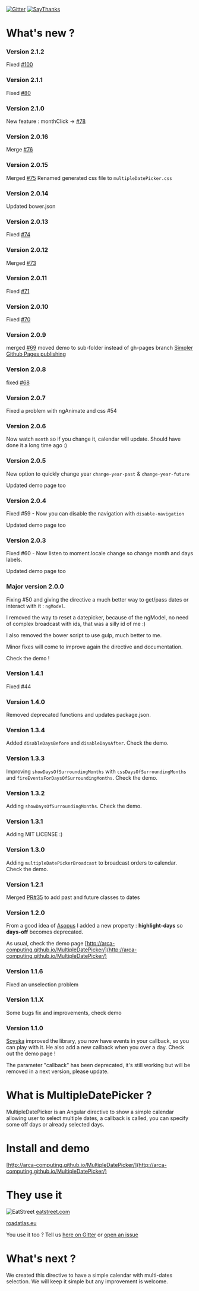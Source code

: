 [![Gitter](https://badges.gitter.im/Join_Chat.svg)](https://gitter.im/arca-computing/MultipleDatePicker?utm_source=badge&utm_medium=badge&utm_campaign=pr-badge)
[![SayThanks](https://img.shields.io/badge/say-thanks-ff69b4.svg)](https://saythanks.io/to/mgohin)

# What's new ?

### Version 2.1.2
Fixed [#100](https://github.com/arca-computing/MultipleDatePicker/issues/100)

### Version 2.1.1
Fixed [#80](https://github.com/arca-computing/MultipleDatePicker/issues/80)

### Version 2.1.0
New feature : monthClick -> [#78](https://github.com/arca-computing/MultipleDatePicker/issues/78)

### Version 2.0.16
Merge [#76](https://github.com/arca-computing/MultipleDatePicker/pull/76)

### Version 2.0.15
Merged [#75](https://github.com/arca-computing/MultipleDatePicker/pull/75)
Renamed generated css file to `multipleDatePicker.css`

### Version 2.0.14
Updated bower.json

### Version 2.0.13
Fixed [#74](https://github.com/arca-computing/MultipleDatePicker/issues/74)

### Version 2.0.12
Merged [#73](https://github.com/arca-computing/MultipleDatePicker/pull/73)

### Version 2.0.11
Fixed [#71](https://github.com/arca-computing/MultipleDatePicker/issues/71)

### Version 2.0.10
Fixed [#70](https://github.com/arca-computing/MultipleDatePicker/pull/70)

### Version 2.0.9
merged [#69](https://github.com/arca-computing/MultipleDatePicker/pull/69)
moved demo to sub-folder instead of gh-pages branch [Simpler Github Pages publishing](https://github.com/blog/2228-simpler-github-pages-publishing)

### Version 2.0.8
fixed [#68](https://github.com/arca-computing/MultipleDatePicker/issues/68)

### Version 2.0.7
Fixed a problem with ngAnimate and css #54

### Version 2.0.6
Now watch `month` so if you change it, calendar will update. Should have done it a long time ago :)

### Version 2.0.5
New option to quickly change year `change-year-past` & `change-year-future`

Updated demo page too

### Version 2.0.4
Fixed #59 - Now you can disable the navigation with `disable-navigation`

Updated demo page too

### Version 2.0.3
Fixed #60 - Now listen to moment.locale change so change month and days labels.

Updated demo page too

### Major version 2.0.0
Fixing #50 and giving the directive a much better way to get/pass dates or interact with it : `ngModel`. 

I removed the way to reset a datepicker, because of the ngModel, no need of complex broadcast with ids, that was a silly id of me :)

I also removed the bower script to use gulp, much better to me.

Minor fixes will come to improve again the directive and documentation.

Check the demo !

### Version 1.4.1
Fixed #44
 
### Version 1.4.0
Removed deprecated functions and updates package.json.

### Version 1.3.4
Added `disableDaysBefore` and `disableDaysAfter`. Check the demo.

### Version 1.3.3
Improving `showDaysOfSurroundingMonths` with `cssDaysOfSurroundingMonths` and `fireEventsForDaysOfSurroundingMonths`. Check the demo.

### Version 1.3.2
Adding `showDaysOfSurroundingMonths`. Check the demo.

### Version 1.3.1
Adding MIT LICENSE :)

### Version 1.3.0
Adding `multipleDatePickerBroadcast` to broadcast orders to calendar. Check the demo.

### Version 1.2.1
Merged [PR#35](https://github.com/arca-computing/MultipleDatePicker/pull/35) to add past and future classes to dates

### Version 1.2.0
From a good idea of [Asopus](https://github.com/Asopus) I added a new property : **highlight-days** so **days-off** becomes deprecated.

As usual, check the demo page [http://arca-computing.github.io/MultipleDatePicker/](http://arca-computing.github.io/MultipleDatePicker/)
### Version 1.1.6
Fixed an unselection problem

### Version 1.1.X
Some bugs fix and improvements, check demo

### Version 1.1.0
[Soyuka](https://github.com/soyuka) improved the library, you now have events in your callback, so you can play with it. He also add a new callback when you over a day. Check out the demo page !

The parameter "callback" has been deprecated, it's still working but will be removed in a next version, please update.

# What is MultipleDatePicker ?
MultipleDatePicker is an Angular directive to show a simple calendar allowing user to select multiple dates, a callback is called, you can specify some off days or already selected days.

# Install and demo
[http://arca-computing.github.io/MultipleDatePicker/](http://arca-computing.github.io/MultipleDatePicker/)

# They use it
![EatStreet](http://eatstreet.com/redesign/img/svg/svg-logo-alternate.svg) [eatstreet.com](https://eatstreet.com)

[roadatlas.eu](https://roadatlas.eu/)

You use it too ? Tell us [here on Gitter](https://gitter.im/arca-computing/MultipleDatePicker?utm_source=badge&utm_medium=badge&utm_campaign=pr-badge) or [open an issue](https://github.com/arca-computing/MultipleDatePicker/issues)

# What's next ?
We created this directive to have a simple calendar with multi-dates selection. We will keep it simple but any improvement is welcome.
